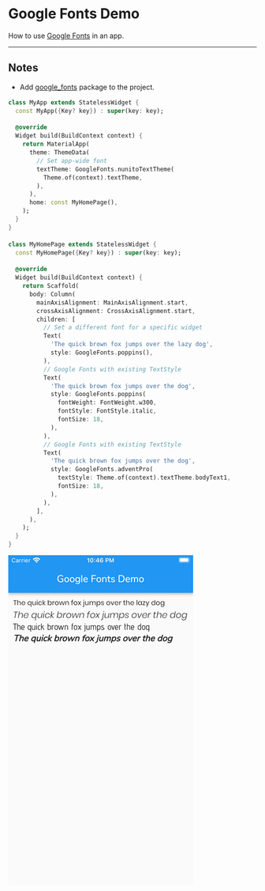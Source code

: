 # Google Fonts Demo

How to use [Google Fonts](https://fonts.google.com) in an app.

---
## Notes

* Add [google_fonts](https://pub.dev/packages/google_fonts) package to the project.

```dart
class MyApp extends StatelessWidget {
  const MyApp({Key? key}) : super(key: key);

  @override
  Widget build(BuildContext context) {
    return MaterialApp(
      theme: ThemeData(
        // Set app-wide font
        textTheme: GoogleFonts.nunitoTextTheme(
          Theme.of(context).textTheme,
        ),
      ),
      home: const MyHomePage(),
    );
  }
}

class MyHomePage extends StatelessWidget {
  const MyHomePage({Key? key}) : super(key: key);

  @override
  Widget build(BuildContext context) {
    return Scaffold(
      body: Column(
        mainAxisAlignment: MainAxisAlignment.start,
        crossAxisAlignment: CrossAxisAlignment.start,
        children: [
          // Set a different font for a specific widget
          Text(
            'The quick brown fox jumps over the lazy dog',
            style: GoogleFonts.poppins(),
          ),
          // Google Fonts with existing TextStyle
          Text(
            'The quick brown fox jumps over the dog',
            style: GoogleFonts.poppins(
              fontWeight: FontWeight.w300,
              fontStyle: FontStyle.italic,
              fontSize: 18,
            ),
          ),
          // Google Fonts with existing TextStyle
          Text(
            'The quick brown fox jumps over the dog',
            style: GoogleFonts.adventPro(
              textStyle: Theme.of(context).textTheme.bodyText1,
              fontSize: 18,
            ),
          ),
        ],
      ),
    );
  }
}
```

![demo](https://raw.githubusercontent.com/Isuru-Nanayakkara/TIL-Flutter/main/img/google_fonts.png)